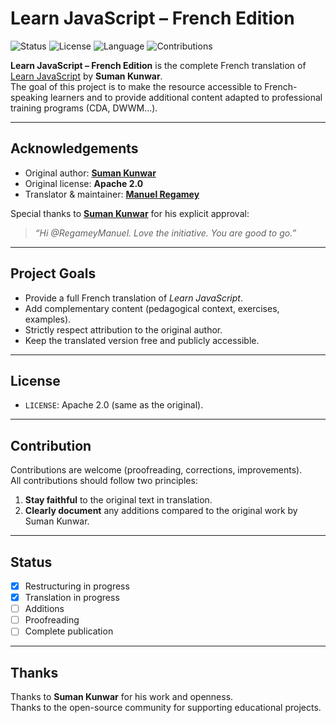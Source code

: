 # Learn JavaScript – French Edition

![Status](https://img.shields.io/badge/status-translation_in_progress-yellow)
![License](https://img.shields.io/badge/license-Apache%202.0-blue)
![Language](https://img.shields.io/badge/language-French-green)
![Contributions](https://img.shields.io/badge/contributions-welcome-brightgreen)

**Learn JavaScript – French Edition** is the complete French translation of [Learn JavaScript](https://github.com/sumn2u/learn-javascript) by **Suman Kunwar**.  
The goal of this project is to make the resource accessible to French-speaking learners and to provide additional content adapted to professional training programs (CDA, DWWM…).

---

## Acknowledgements

- Original author: **[Suman Kunwar](https://github.com/sumn2u)**  
- Original license: **Apache 2.0**  
- Translator & maintainer: **[Manuel Regamey](https://github.com/RegameyManuel)**  

Special thanks to **[Suman Kunwar](https://github.com/sumn2u)** for his explicit approval:  
> *“Hi @RegameyManuel. Love the initiative. You are good to go.”*

---

## Project Goals

- Provide a full French translation of *Learn JavaScript*.  
- Add complementary content (pedagogical context, exercises, examples).  
- Strictly respect attribution to the original author.  
- Keep the translated version free and publicly accessible.  

---

## License

- `LICENSE`: Apache 2.0 (same as the original).  

---

## Contribution

Contributions are welcome (proofreading, corrections, improvements).  
All contributions should follow two principles:  

1. **Stay faithful** to the original text in translation.  
2. **Clearly document** any additions compared to the original work by Suman Kunwar.  

---

## Status

- [x] Restructuring in progress  
- [x] Translation in progress  
- [ ] Additions  
- [ ] Proofreading  
- [ ] Complete publication  

---

## Thanks

Thanks to **Suman Kunwar** for his work and openness.  
Thanks to the open-source community for supporting educational projects.  
